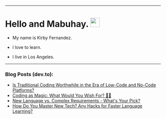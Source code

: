 
<img src="https://komarev.com/ghpvc/?username=kirbygit&style=flat-square&color=blue" alt=""/>

---
<h1>
  Hello and Mabuhay.
  <img src="https://media.giphy.com/media/hvRJCLFzcasrR4ia7z/giphy.gif" width="30px"/>
</h1>

- My name is Kirby Fernandez.

- I love to learn.

- I live in Los Angeles.

---

### Blog Posts (dev.to):
<!-- BLOG-POST-LIST:START -->
- [Is Traditional Coding Worthwhile in the Era of Low-Code and No-Code Platforms?](https://dev.to/codenewbieteam/is-traditional-coding-worthwhile-in-the-era-of-low-code-and-no-code-platforms-41gd)
- [Coding as Magic: What Would You Wish For? 🔮✨](https://dev.to/codenewbieteam/coding-as-magic-what-would-you-wish-for-5751)
- [New Language vs. Complex Requirements - What&#39;s Your Pick?](https://dev.to/codenewbieteam/new-language-vs-complex-requirements-whats-your-pick-4d7g)
- [How Do You Master New Tech? Any Hacks for Faster Language Learning?](https://dev.to/codenewbieteam/how-do-you-master-new-tech-any-hacks-for-faster-language-learning-5f4o)
<!-- BLOG-POST-LIST:END -->
